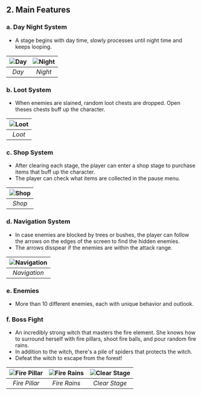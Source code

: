 ## 2. Main Features

### a. Day Night System

- A stage begins with day time, slowly processes until night time and keeps looping.

| ![Day](/projects/verloren/feature/feature%20day%20night%20system%201.png) | ![Night](/projects/verloren/feature/feature%20day%20night%20system%202.png) |
| :-----------------------------------------------------------------------: | :-------------------------------------------------------------------------: |
|                                   _Day_                                   |                                   _Night_                                   |

### b. Loot System

- When enemies are slained, random loot chests are dropped. Open theses chests buff up the character.

| ![Loot](/projects/verloren/feature/feature%20loot.png) |
| :----------------------------------------------------: |
|                         _Loot_                         |

### c. Shop System

- After clearing each stage, the player can enter a shop stage to purchase items that buff up the character.
- The player can check what items are collected in the pause menu.

| ![Shop](/projects/verloren/feature/feature%20shop.png) |
| :----------------------------------------------------: |
|                         _Shop_                         |

### d. Navigation System

- In case enemies are blocked by trees or bushes, the player can follow the arrows on the edges of the screen to find the hidden enemies.
- The arrows disspear if the enemies are within the attack range.

| ![Navigation](/projects/verloren/feature/feature%20navigation.gif) |
| :----------------------------------------------------------------: |
|                            _Navigation_                            |

### e. Enemies

- More than 10 different enemies, each with unique behavior and outlook.

### f. Boss Fight

- An incredibly strong witch that masters the fire element. She knows how to surround herself with fire pillars, shoot fire balls, and pour random fire rains.
- In addition to the witch, there's a pile of spiders that protects the witch.
- Defeat the witch to escape from the forest!

| ![Fire Pillar](/projects/verloren/feature/feature%20boss%20fight%201.png) | ![Fire Rains](/projects/verloren/feature/feature%20boss%20fight%202.png) | ![Clear Stage](/projects/verloren/feature/feature%20boss%20fight%201.png) |
| :-----------------------------------------------------------------------: | :----------------------------------------------------------------------: | :-----------------------------------------------------------------------: |
|                               _Fire Pillar_                               |                               _Fire Rains_                               |                               _Clear Stage_                               |
